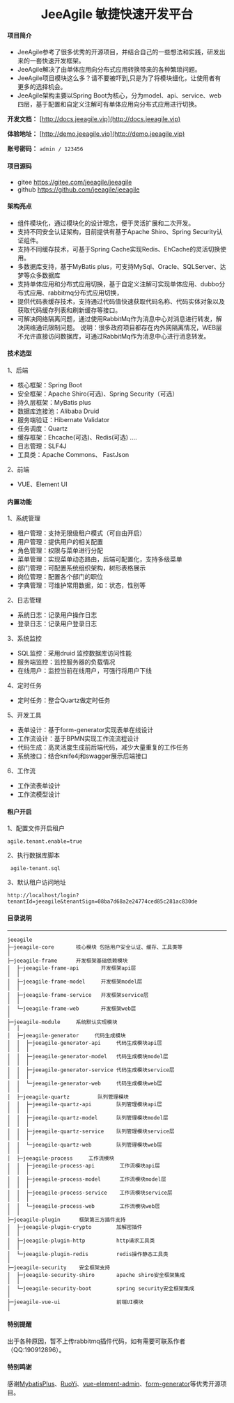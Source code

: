 <h1 style="text-align: center">JeeAgile 敏捷快速开发平台</h1>

#### 项目简介

- JeeAgile参考了很多优秀的开源项目，并结合自己的一些想法和实践，研发出来的一套快速开发框架。
- JeeAgile解决了由单体应用向分布式应用转换带来的各种繁琐问题。
- JeeAgile项目模块这么多？请不要被吓到,只是为了将模块细化，让使用者有更多的选择机会。
- JeeAgile架构主要以Spring Boot为核心，分为model、api、service、web四层，基于配置和自定义注解可有单体应用向分布式应用进行切换。

**开发文档：**  [http://docs.jeeagile.vip](http://docs.jeeagile.vip)

**体验地址：**  [http://demo.jeeagile.vip](http://demo.jeeagile.vip)

**账号密码：** `admin / 123456`

#### 项目源码
- gitee      https://gitee.com/jeeagile/jeeagile
- github     https://github.com/jeeagile/jeeagile


#### 架构亮点
- 组件模块化，通过模块化的设计理念，便于灵活扩展和二次开发。
- 支持不同安全认证架构，目前提供有基于Apache Shiro、Spring Security认证组件。
- 支持不同缓存技术，可基于Spring Cache实现Redis、EhCache的灵活切换使用。
- 多数据库支持，基于MyBatis plus，可支持MySql、Oracle、SQLServer、达梦等众多数据库
- 支持单体应用和分布式应用切换，基于自定义注解可实现单体应用、dubbo分布式应用、rabbitmq分布式应用切换，
- 提供代码表缓存技术，支持通过代码值快速获取代码名称、代码实体对象以及获取代码缓存列表和刷新缓存等接口。
- 可解决网络隔离问题，通过使用RabbitMq作为消息中心对消息进行转发，解决网络通讯限制问题。
    说明：很多政府项目都存在内外网隔离情况，WEB层不允许直接访问数据库，可通过RabbitMq作为消息中心进行消息转发。

#### 技术选型
    
1、后端

* 核心框架：Spring Boot
* 安全框架：Apache Shiro(可选)、Spring Security（可选）
* 持久层框架：MyBatis plus
* 数据库连接池：Alibaba Druid 
* 服务端验证：Hibernate Validator
* 任务调度：Quartz
* 缓存框架：Ehcache(可选)、Redis(可选) ....
* 日志管理：SLF4J 
* 工具类：Apache Commons、 FastJson

2、前端

* VUE、Element UI 


#### 内置功能
1、系统管理
- 租户管理：支持无限级租户模式（可自由开启）
- 用户管理：提供用户的相关配置
- 角色管理：权限与菜单进行分配
- 菜单管理：实现菜单动态路由，后端可配置化，支持多级菜单
- 部门管理：可配置系统组织架构，树形表格展示
- 岗位管理：配置各个部门的职位
- 字典管理：可维护常用数据，如：状态，性别等

2、日志管理
- 系统日志：记录用户操作日志
- 登录日志：记录用户登录日志

3、系统监控
- SQL监控：采用druid 监控数据库访问性能
- 服务端监控：监控服务器的负载情况
- 在线用户：监控当前在线用户，可强行将用户下线

4、定时任务
- 定时任务：整合Quartz做定时任务

5、开发工具
- 表单设计：基于form-generator实现表单在线设计
- 工作流设计：基于BPMN实现工作流流程设计
- 代码生成：高灵活度生成前后端代码，减少大量重复的工作任务
- 系统接口：结合knife4j和swagger展示后端接口

6、工作流
- 工作流表单设计
- 工作流模型设计

#### 租户开启
1、配置文件开启租户
```
agile.tenant.enable=true
```
2、执行数据库脚本
```
 agile-tenant.sql
```
3、默认租户访问地址
```
http://localhost/login?tenantId=jeeagile&tenantSign=08ba7d68a2e24774ced85c281ac830de
```

#### 目录说明
-----------------------------------
```
jeeagile      
├─jeeagile-core       核心模块 包括用户安全认证、缓存、工具类等
│  
├─jeeagile-frame      开发框架基础依赖模块 
│  ├─jeeagile-frame-api       开发框架api层
│  │
│  ├─jeeagile-frame-model     开发框架model层
│  │
│  ├─jeeagile-frame-service   开发框架service层 
│  │
│  └─jeeagile-frame-web       开发框架web层
│  
├─jeeagile-module     系统默认实现模块
│  │
│  ├─jeeagile-generator     代码生成模块
│  │  ├─jeeagile-generator-api     代码生成模块api层
│  │  │
│  │  ├─jeeagile-generator-model   代码生成模块model层
│  │  │
│  │  ├─jeeagile-generator-service 代码生成模块service层
│  │  │
│  │  └─jeeagile-generator-web     代码生成模块web层
│  │  
│  ├─jeeagile-quartz         队列管理模块
│  │  ├─jeeagile-quartz-api        队列管理模块api层
│  │  │
│  │  ├─jeeagile-quartz-model      队列管理模块model层
│  │  │
│  │  ├─jeeagile-quartz-service    队列管理模块service层
│  │  │
│  │  └─jeeagile-quartz-web        队列管理模块web层
│  │  
│  ├─jeeagile-process     工作流模块
│  │  ├─jeeagile-process-api        工作流模块api层
│  │  │
│  │  ├─jeeagile-process-model      工作流模块model层
│  │  │
│  │  ├─jeeagile-process-service    工作流模块service层
│  │  │
│  │  └─jeeagile-process-web        工作流模块web层
│  │  
├─jeeagile-plugin      框架第三方插件支持
│  ├─jeeagile-plugin-crypto        加解密插件
│  │
│  ├─jeeagile-plugin-http          http请求工具类
│  │
│  └─jeeagile-plugin-redis         redis操作静态工具类
│  
├─jeeagile-security    安全框架支持
│  ├─jeeagile-security-shiro       apache shiro安全框架集成
│  │
│  └─jeeagile-security-boot        spring security安全框架集成
│  
├─jeeagile-vue-ui                  前端UI模块
│  
```
#### 特别提醒
出于各种原因，暂不上传rabbitmq插件代码，如有需要可联系作者（QQ:190912896）。

#### 特别鸣谢

感谢[MybatisPlus](https://mp.baomidou.com/)、[RuoYi](http://www.ruoyi.vip/)、[vue-element-admin](https://panjiachen.github.io/)、[form-generator](https://gitee.com/mrhj/form-generator)等优秀开源项目。

